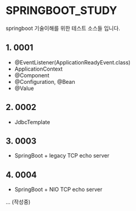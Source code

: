 # SPRINGBOOT_STUDY

 springboot 기술이해를 위한 테스트 소스들 입니다.
 
 
## 1. 0001
-  @EventListener(ApplicationReadyEvent.class)
-  ApplicationContext 
- @Component
- @Configuration, @Bean
- @Value


## 2. 0002
- JdbcTemplate


## 3. 0003 
- SpringBoot + legacy TCP echo server 


## 4. 0004
- SpringBoot + NIO TCP echo server


... 
(작성중)
